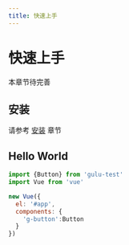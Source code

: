 ```yaml
---
title: 快速上手
---
```


# 快速上手

本章节待完善

## 安装

请参考 [安装](../install/) 章节


## Hello World

```javascript
import {Button} from 'gulu-test'
import Vue from 'vue'

new Vue({
  el: '#app',
  components: {
    'g-button':Button
  }
})